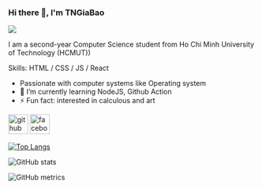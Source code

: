 ### Hi there 👋, I'm TNGiaBao
![](https://arturssmirnovs.github.io/github-profile-readme-generator/images/banner.png)

I am a second-year Computer Science student from Ho Chi Minh University of Technology (HCMUT))

Skills: HTML / CSS / JS / React

- Passionate with computer systems like Operating system
- 🌱 I’m currently learning NodeJS, Github Action 
- ⚡ Fun fact: interested in calculous and art 


[<img src='https://cdn.jsdelivr.net/npm/simple-icons@3.0.1/icons/github.svg' alt='github' height='40'>](https://github.com/ThaiNguyenGiaBao)  [<img src='https://cdn.jsdelivr.net/npm/simple-icons@3.0.1/icons/facebook.svg' alt='facebook' height='40'>](https://www.facebook.com/bao.thainguyengia)  

[![Top Langs](https://github-readme-stats.vercel.app/api/top-langs/?username=ThaiNguyenGiaBao)](https://github.com/anuraghazra/github-readme-stats)

![GitHub stats](https://github-readme-stats.vercel.app/api?username=ThaiNguyenGiaBao&show_icons=true)  

![GitHub metrics](https://metrics.lecoq.io/ThaiNguyenGiaBao)  

